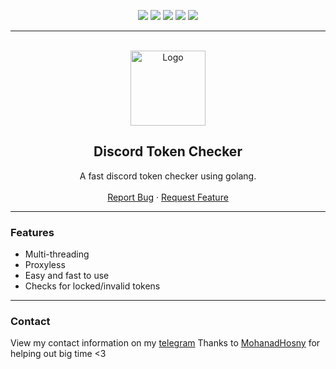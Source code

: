 <div id="top"></div>
<p align="center">
  <img src="https://img.shields.io/github/contributors/dropout1337/Discord-Token-Checker.svg?style=for-the-badge"/>
  <img src="https://img.shields.io/github/forks/dropout1337/Discord-Token-Checker.svg?style=for-the-badge"/>
  <img src="https://img.shields.io/github/stars/dropout1337/Discord-Token-Checker.svg?style=for-the-badge"/>
  <img src="https://img.shields.io/github/issues/dropout1337/Discord-Token-Checker.svg?style=for-the-badge"/>
  <img src="https://img.shields.io/github/license/dropout1337/Discord-Token-Checker.svg?style=for-the-badge"/>
</p>
  
---------------------------------------
  
<br/>
<div align="center">
  <a href="https://github.com/dropout1337/Discord-Token-Checker">
    <img src="https://discord.com/assets/145dc557845548a36a82337912ca3ac5.svg" alt="Logo" width="120" height="120">
  </a>
  
  <h2 align="center">Discord Token Checker</h3>

  <p align="center">
    A fast discord token checker using golang.
    <br />
    <br />
    <a href="https://github.com/dropout1337/Discord-Token-Checker/issues">Report Bug</a>
    ·
    <a href="https://github.com/dropout1337/Discord-Token-Checker/issues">Request Feature</a>
  </p>
</div>

---------------------------------------

### Features
* Multi-threading
* Proxyless
* Easy and fast to use
* Checks for locked/invalid tokens

---------------------------------------

### Contact
View my contact information on my [telegram](https://t.me/dropoutuwu/)
Thanks to [MohanadHosny](https://github.com/MohanadHosny) for helping out big time <3
